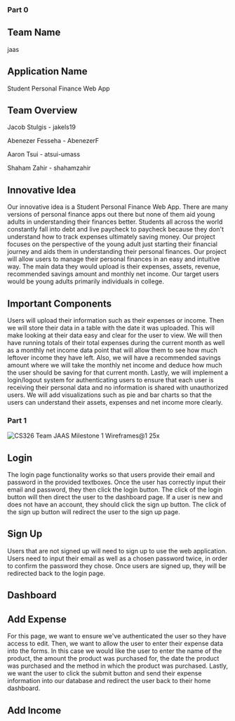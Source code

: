 ### Part 0

## Team Name
jaas

## Application Name
Student Personal Finance Web App

## Team Overview
Jacob Stulgis - jakels19

Abenezer Fesseha - AbenezerF

Aaron Tsui - atsui-umass

Shaham Zahir - shahamzahir

## Innovative Idea
Our innovative idea is a Student Personal Finance Web App. There are many versions of personal finance apps out there but none of them aid young adults in understanding their finances better. Students all across the world constantly fall into debt and live paycheck to paycheck because they don't understand how to track expenses ultimately saving money. Our project focuses on the perspective of the young adult just starting their financial journey and aids them in understanding their personal finances. Our project will allow users to manage their personal finances in an easy and intuitive way. The main data they would upload is their expenses, assets, revenue, recommended savings amount and monthly net income. Our target users would be young adults primarily individuals in college. 

## Important Components
Users will upload their information such as their expenses or income. Then we will store their data in a table with the date it was uploaded. This will make looking at their data easy and clear for the user to view. We will then have running totals of their total expenses during the current month as well as a monthly net income data point that will allow them to see how much leftover income they have left. Also, we will have a recommended savings amount where we will take the monthly net income and deduce how much the user should be saving for that current month. Lastly, we will implement a login/logout system for authenticating users to ensure that each user is receiving their personal data and no information is shared with unauthorized users. We will add visualizations such as pie and bar charts so that the users can understand their assets, expenses and net income more clearly.

### Part 1
![CS326 Team JAAS Milestone 1 Wireframes@1 25x](https://user-images.githubusercontent.com/61201778/159808643-890768ab-e0ee-405c-8f60-7d9a59e201b4.png)

## Login
The login page functionality works so that users provide their email and password in the provided textboxes. Once the user has correctly input their email and password, they then click the login button. The click of the login button will then direct the user to the dashboard page. If a user is new and does not have an account, they should click the sign up button. The click of the sign up button will redirect the user to the sign up page.

## Sign Up
Users that are not signed up will need to sign up to use the web application. Users need to input their email as well as a chosen password twice, in order to confirm the password they chose. Once users are signed up, they will be redirected back to the login page.

## Dashboard


## Add Expense
For this page, we want to ensure we've authenticated the user so they have access to edit. Then, we want to allow the user to enter their expense data into the forms. In this case we would like the user to enter the name of the product, the amount the product was purchased for, the date the product was purchased and the method in which the product was purchased. Lastly, we want the user to click the submit button and send their expense information into our database and redirect the user back to their home dashboard.

## Add Income
